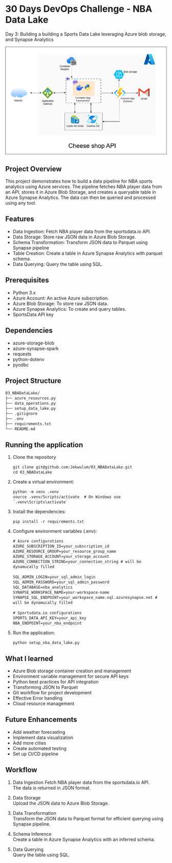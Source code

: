 # 30 Days DevOps Challenge - NBA Data Lake
Day 3: Building a building a Sports Data Lake leveraging Azure blob storage, and Synapse Analytics

![Project Structure](./DevOps_Capstone_Project.drawio.png)


## Project Overview
This project demonstrates how to build a data pipeline for NBA sports analytics using Azure services. The pipeline fetches NBA player data from an API, stores it in Azure Blob Storage, and creates a queryable table in Azure Synapse Analytics. The data can then be queried and processed using any tool.

## Features
- Data Ingestion: Fetch NBA player data from the sportsdata.io API.
- Data Storage: Store raw JSON data in Azure Blob Storage.
- Schema Transformation: Transform JSON data to Parquet using Synapse pipeline
- Table Creation: Create a table in Azure Synapse Analytics with parquet schema.
- Data Querying: Query the table using SQL.

## Prerequisites
- Python 3.x
- Azure Account: An active Azure subscription.
- Azure Blob Storage: To store raw JSON data.
- Azure Synapse Analytics: To create and query tables.
- SportsData API key

## Dependencies
- azure-storage-blob
- azure-synapse-spark
- requests
- python-dotenv
- pyodbc

## Project Structure
```shell
03_NBADataLake/
├── azure_resources.py
├── data_operations.py
├── setup_data_lake.py
├── .gitignore
├── .env
├── requirements.txt
└── README.md
```

## Running the application
1. Clone the repository
    ```shell
    git clone git@github.com:Jekwulum/03_NBADataLake.git
    cd 03_NBADataLake
    ```
2. Create a virtual environment:
   ```shell
   python -m venv .venv
   source .venv/Scripts/activate  # On Windows use `.venv\Scripts\activate`
   ```
3. Install the dependencies:
   ```shell
   pip install -r requirements.txt
   ```
4. Configure environment variables (.env):
   ```shell
   # Azure configurations
   AZURE_SUBSCRIPTION_ID=your_subscription_id
   AZURE_RESOURCE_GROUP=your_resource_group_name
   AZURE_STORAGE_ACCOUNT=your_storage_account
   AZURE_CONNECTION_STRING=your_connection_string # will be dynamucally filled
   
   SQL_ADMIN_LOGIN=your_sql_admin_login
   SQL_ADMIN_PASSWORD=your_sql_admin_password
   SQL_DATABASE=nba_analytics
   SYNAPSE_WORKSPACE_NAME=your-workspace-name
   SYNAPSE_SQL_ENDPOINT=your_workspace_name.sql.azuresynapse.net # will be dynamucally filled

   # Sportsdata.io configurations
   SPORTS_DATA_API_KEY=your_api_key
   NBA_ENDPOINT=your_nba_endpoint
   ```
5. Run the application:
   ```shell 
   python setup_nba_data_lake.py
   ```

## What I learned
- Azure Blob storage container creation and management
- Environment variable management for secure API keys
- Python best practices for API integration
- Transforming JSON to Parquet
- Git workflow for project development
- Effective Error handling
- Cloud resource management

## Future Enhancements
- Add weather forecasting
- Implement data visualization
- Add more cities
- Create automated testing
- Set up CI/CD pipeline

## Workflow
1. Data Ingestion
   Fetch NBA player data from the sportsdata.io API. <br>
   The data is returned in JSON format.

2. Data Storage <br>
   Upload the JSON data to Azure Blob Storage.

3. Data Transformation <br>
   Transform the JSON data to Parquet format for efficient querying using Synapse pipeline.

4. Schema Inference <br>
   Create a table in Azure Synapse Analytics with an inferred schema.

5. Data Querying <br>
   Query the table using SQL.
